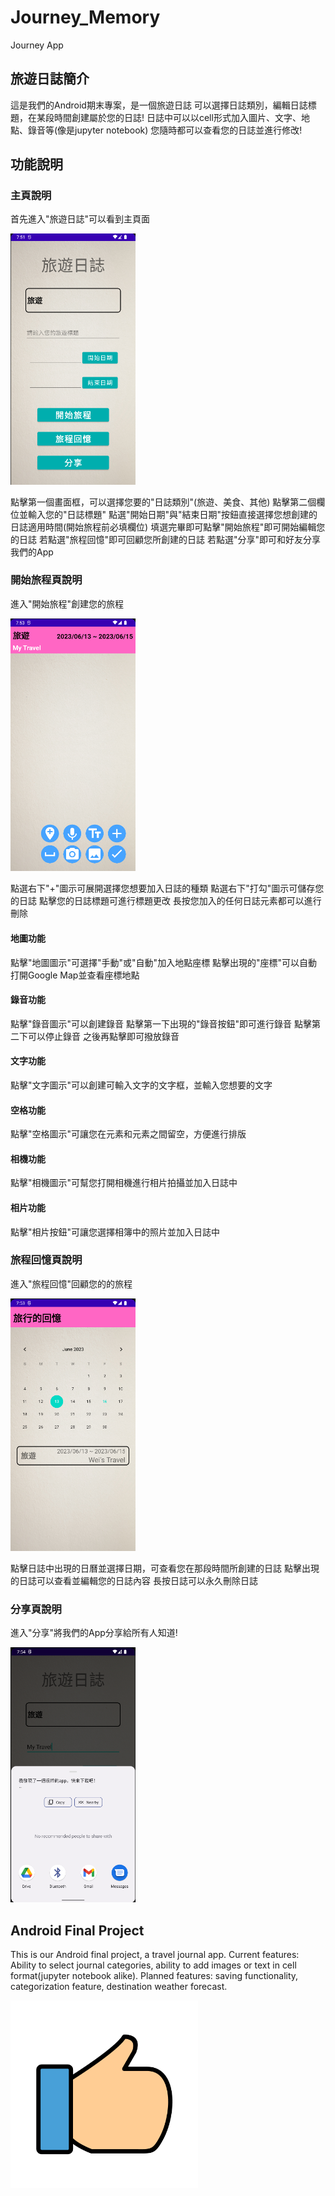 # Journey_Memory
Journey App

## 旅遊日誌簡介
這是我們的Android期末專案，是一個旅遊日誌
可以選擇日誌類別，編輯日誌標題，在某段時間創建屬於您的日誌!
日誌中可以以cell形式加入圖片、文字、地點、錄音等(像是jupyter notebook)
您隨時都可以查看您的日誌並進行修改!

## 功能說明
### 主頁說明
首先進入"旅遊日誌"可以看到主頁面


<img src="https://github.com/Jayyyu1w/Journey_Memory/blob/main/src/main_page.png?raw=true" alt="test" width="200">


點擊第一個畫面框，可以選擇您要的"日誌類別"(旅遊、美食、其他)
點擊第二個欄位並輸入您的"日誌標題"
點選"開始日期"與"結束日期"按鈕直接選擇您想創建的日誌適用時間(開始旅程前必填欄位)
填選完畢即可點擊"開始旅程"即可開始編輯您的日誌
若點選"旅程回憶"即可回顧您所創建的日誌
若點選"分享"即可和好友分享我們的App

### 開始旅程頁說明
進入"開始旅程"創建您的旅程


<img src="https://github.com/Jayyyu1w/Journey_Memory/blob/main/src/edit_page.png?raw=true" alt="test" width="200">


點選右下"+"圖示可展開選擇您想要加入日誌的種類
點選右下"打勾"圖示可儲存您的日誌
點擊您的日誌標題可進行標題更改
長按您加入的任何日誌元素都可以進行刪除

#### 地圖功能
點擊"地圖圖示"可選擇"手動"或"自動"加入地點座標
點擊出現的"座標"可以自動打開Google Map並查看座標地點

#### 錄音功能
點擊"錄音圖示"可以創建錄音
點擊第一下出現的"錄音按鈕"即可進行錄音
點擊第二下可以停止錄音
之後再點擊即可撥放錄音

#### 文字功能
點擊"文字圖示"可以創建可輸入文字的文字框，並輸入您想要的文字

#### 空格功能
點擊"空格圖示"可讓您在元素和元素之間留空，方便進行排版

#### 相機功能
點擊"相機圖示"可幫您打開相機進行相片拍攝並加入日誌中

#### 相片功能
點擊"相片按鈕"可讓您選擇相簿中的照片並加入日誌中

### 旅程回憶頁說明
進入"旅程回憶"回顧您的的旅程


<img src="https://github.com/Jayyyu1w/Journey_Memory/blob/main/src/memory_page.png?raw=true" alt="test" width="200">


點擊日誌中出現的日曆並選擇日期，可查看您在那段時間所創建的日誌
點擊出現的日誌可以查看並編輯您的日誌內容
長按日誌可以永久刪除日誌

### 分享頁說明
進入"分享"將我們的App分享給所有人知道!


<img src="https://github.com/Jayyyu1w/Journey_Memory/blob/main/src/share_page.png?raw=true" alt="test" width="200">


## Android Final Project
This is our Android final project, a travel journal app.
Current features: Ability to select journal categories, ability to add images or text in cell format(jupyter notebook alike).
Planned features: saving functionality, categorization feature, destination weather forecast.

<img src="https://github.com/Jayyyu1w/Journey_Memory/blob/main/src/test.png?raw=true" alt="test" width="300">